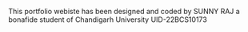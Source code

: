 This portfolio webiste has been designed and coded by SUNNY RAJ a bonafide student of 
Chandigarh University UID-22BCS10173

